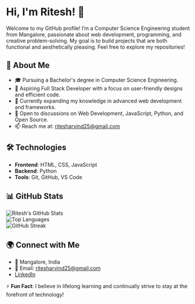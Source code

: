 # Hi, I'm Ritesh! 👋  
Welcome to my GitHub profile! I’m a Computer Science Engineering student from Mangalore, passionate about web development, programming, and creative problem-solving. My goal is to build projects that are both functional and aesthetically pleasing. Feel free to explore my repositories!

## 🌟 About Me  
- 🎓 Pursuing a Bachelor's degree in Computer Science Engineering.  
- 💼 Aspiring Full Stack Developer with a focus on user-friendly designs and efficient code.  
- 🌱 Currently expanding my knowledge in advanced web development and frameworks.  
- 💬 Open to discussions on Web Development, JavaScript, Python, and Open Source.  
- 📫 Reach me at: ritesharvind25@gmail.com  

## 🛠️ Technologies  
- **Frontend**: HTML, CSS, JavaScript  
- **Backend**: Python  
- **Tools**: Git, GitHub, VS Code  

## 📊 GitHub Stats  
![Ritesh's GitHub Stats](https://github-readme-stats.vercel.app/api?username=Ritesh-Arvind&show_icons=true&theme=dark)  
![Top Languages](https://github-readme-stats.vercel.app/api/top-langs/?username=Ritesh-Arvind&layout=compact&theme=dark)  
![GitHub Streak](https://github-readme-streak-stats.herokuapp.com/?user=Ritesh-Arvind&theme=dark)  

## 🌍 Connect with Me  
- 📍 Mangalore, India  
- 📧 Email: ritesharvind25@gmail.com  
- [LinkedIn](link-to-linkedin-profile)  

⚡ **Fun Fact**: I believe in lifelong learning and continually strive to stay at the forefront of technology!
